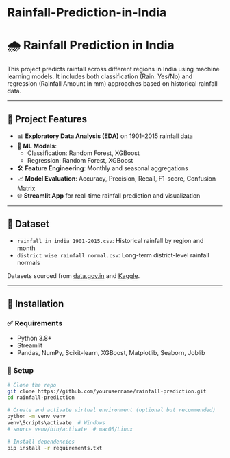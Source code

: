 # Rainfall-Prediction-in-India
# 🌧️ Rainfall Prediction in India

This project predicts rainfall across different regions in India using machine learning models. It includes both classification (Rain: Yes/No) and regression (Rainfall Amount in mm) approaches based on historical rainfall data.

---

## 📌 Project Features

- 📊 **Exploratory Data Analysis (EDA)** on 1901–2015 rainfall data
- 🧠 **ML Models**:
  - Classification: Random Forest, XGBoost
  - Regression: Random Forest, XGBoost
- 🛠️ **Feature Engineering**: Monthly and seasonal aggregations
- 📈 **Model Evaluation**: Accuracy, Precision, Recall, F1-score, Confusion Matrix
- 🌐 **Streamlit App** for real-time rainfall prediction and visualization

---

## 📁 Dataset

- `rainfall in india 1901-2015.csv`: Historical rainfall by region and month
- `district wise rainfall normal.csv`: Long-term district-level rainfall normals

Datasets sourced from [data.gov.in](https://data.gov.in/) and [Kaggle](https://www.kaggle.com/).

---

## 🧰 Installation

### ✅ Requirements

- Python 3.8+
- Streamlit
- Pandas, NumPy, Scikit-learn, XGBoost, Matplotlib, Seaborn, Joblib

### 🔧 Setup

```bash
# Clone the repo
git clone https://github.com/yourusername/rainfall-prediction.git
cd rainfall-prediction

# Create and activate virtual environment (optional but recommended)
python -m venv venv
venv\Scripts\activate  # Windows
# source venv/bin/activate  # macOS/Linux

# Install dependencies
pip install -r requirements.txt
